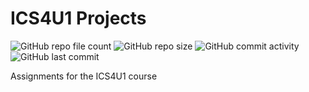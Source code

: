 # ICS4U1 Projects

![GitHub repo file count](https://img.shields.io/github/directory-file-count/anthonytoyco/ICS4U1-02)
![GitHub repo size](https://img.shields.io/github/repo-size/anthonytoyco/ICS4U1-02)
![GitHub commit activity](https://img.shields.io/github/commit-activity/w/anthonytoyco/ICS4U1-02)
![GitHub last commit](https://img.shields.io/github/last-commit/anthonytoyco/ICS4U1-02)

Assignments for the ICS4U1 course
